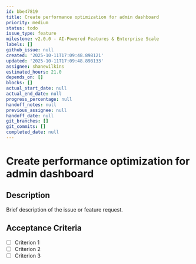 ```yaml
---
id: bbe47819
title: Create performance optimization for admin dashboard
priority: medium
status: todo
issue_type: feature
milestone: v2.0.0 - AI-Powered Features & Enterprise Scale
labels: []
github_issue: null
created: '2025-10-11T17:09:48.898121'
updated: '2025-10-11T17:09:48.898133'
assignee: shanewilkins
estimated_hours: 21.0
depends_on: []
blocks: []
actual_start_date: null
actual_end_date: null
progress_percentage: null
handoff_notes: null
previous_assignee: null
handoff_date: null
git_branches: []
git_commits: []
completed_date: null
---
```


# Create performance optimization for admin dashboard

## Description

Brief description of the issue or feature request.

## Acceptance Criteria

- [ ] Criterion 1
- [ ] Criterion 2
- [ ] Criterion 3